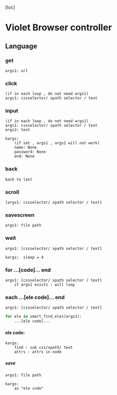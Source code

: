 [toc]

# Violet Browser controller


## Language


### get
    args1: url


### click
    (if in each loop , do not need args1)
    args1: cssselector/ xpath selector / text

### input

    (if in each loop , do not need args1)
    args1: cssselector/ xpath selector / text
    args2: text
    
    kargs:
        (if set , args1 , args2 will not work)
        name: None
        password: None
        end: None

### back
    back to last

### scroll
    [args1: cssselector/ xpath selector / text]

### savescreen
    args1: file path


### wait

    args1: [cssselector/ xpath selector / text]

    kargs:  sleep = 4

### for  ...[code]... end

    args1: [cssselector/ xpath selector / text]
        if args1 exists : will loop


### each  ...[ele code]... end

    args1: [cssselector/ xpath selector / text]
    
```py
for ele in smart_find_eles(args1):
    ...[ele code]...

```

#### ele code:
    kargs: 
        find : sub css/xpath/ text
        attrs : attrs in node
    

##### save
    args1: file path

    kargs:
        as "ele code"